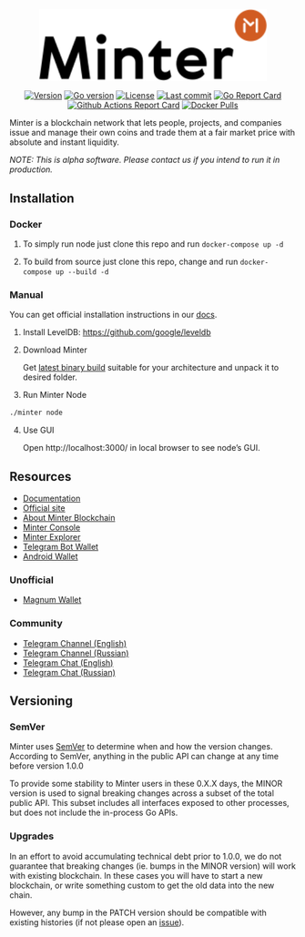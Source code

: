 <p align="center" background="black"><img src="minter-logo.svg" width="400"></p>

<p align="center">
<a href="https://github.com/MinterTeam/minter-go-node/releases/latest"><img src="https://img.shields.io/github/tag/MinterTeam/minter-go-node.svg" alt="Version"></a>
<a href="https://github.com/moovweb/gvm"><img src="https://img.shields.io/badge/go-1.10-blue.svg" alt="Go version"></a>
<a href="https://github.com/MinterTeam/minter-go-node/blob/master/LICENSE"><img src="https://img.shields.io/github/license/MinterTeam/minter-go-node.svg" alt="License"></a>
<a href="https://github.com/MinterTeam/minter-go-node/commits/master"><img src="https://img.shields.io/github/last-commit/MinterTeam/minter-go-node.svg" alt="Last commit"></a>
<a href="https://goreportcard.com/report/github.com/MinterTeam/minter-go-node"><img src="https://goreportcard.com/badge/github.com/MinterTeam/minter-go-node" alt="Go Report Card"></a>
<a href="https://github.com/tazhate/minter-go-node/actions"><img src="https://github.com/tazhate/minter-go-node/workflows/docker/badge.svg" alt="Github Actions Report Card"></a>
<a href="https://hub.docker.com/r/tazhate/minter-go-node"><img alt="Docker Pulls" src="https://img.shields.io/docker/pulls/tazhate/minter-go-node"></a>
</p>

Minter is a blockchain network that lets people, projects, and companies issue and manage their own coins and trade them at a fair market price with absolute and instant liquidity.

_NOTE: This is alpha software. Please contact us if you intend to run it in production._

## Installation
### Docker
1. To simply run node just clone this repo and run ```docker-compose up -d```

2. To build from source just clone this repo, change  and run ```docker-compose up --build -d```

### Manual
You can get official installation instructions in our [docs](https://docs.minter.network/#section/Install-Minter).

1. Install LevelDB: https://github.com/google/leveldb

2. Download Minter

    Get [latest binary build](https://github.com/MinterTeam/minter-go-node/releases) suitable for your architecture and unpack it to desired folder.

3. Run Minter Node

```bash
./minter node
```

4. Use GUI

    Open http://localhost:3000/ in local browser to see node’s GUI.

## Resources

- [Documentation](https://docs.minter.network)
- [Official site](https://minter.network)
- [About Minter Blockchain](https://about.minter.network)
- [Minter Console](https://testnet.console.minter.network)
- [Minter Explorer](https://explorer.minter.network/)
- [Telegram Bot Wallet](https://t.me/BipWallet_Bot)
- [Android Wallet](https://play.google.com/store/apps/details?id=network.minter.bipwallet)

### Unofficial
- [Magnum Wallet](http://app.magnumwallet.co/?utm_source=gh&utm_medium=res&utm_campaign=mi)

### Community
- [Telegram Channel (English)](https://t.me/MinterTeam)
- [Telegram Channel (Russian)](https://t.me/MinterNetwork)
- [Telegram Chat (English)](http://t.me/joinchat/EafyERJSJZJ-nwH_139jLQ)
- [Telegram Chat (Russian)](https://t.me/joinchat/EafyEVD-HEOxDcv8YyaqNg)

## Versioning

### SemVer

Minter uses [SemVer](http://semver.org/) to determine when and how the version changes.
According to SemVer, anything in the public API can change at any time before version 1.0.0

To provide some stability to Minter users in these 0.X.X days, the MINOR version is used
to signal breaking changes across a subset of the total public API. This subset includes all
interfaces exposed to other processes, but does not include the in-process Go APIs.

### Upgrades

In an effort to avoid accumulating technical debt prior to 1.0.0,
we do not guarantee that breaking changes (ie. bumps in the MINOR version)
will work with existing blockchain. In these cases you will
have to start a new blockchain, or write something custom to get the old
data into the new chain.

However, any bump in the PATCH version should be compatible with existing histories
(if not please open an [issue](https://github.com/MinterTeam/minter-go-node/issues)).
